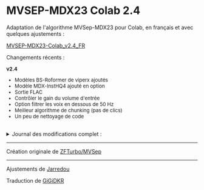 # MVSEP-MDX23 Colab 2.4
Adaptation de l'algorithme MVSep-MDX23 pour Colab, en français et avec quelques ajustements :

[MVSEP-MDX23-Colab_v2.4_FR](https://colab.research.google.com/github/GiGiDKR/MVSEP-MDX23-Colab_v2.4_FR/blob/v2.4/MVSep-MDX23-Colab.ipynb)

Changements récents :
<font size=2>

**v2.4**
* Modèles BS-Roformer de viperx ajoutés
* Modèle MDX-InstHQ4 ajouté en option
* Sortie FLAC
* Contrôler le gain du volume d'entrée
* Option filtrer les voix en dessous de 50 Hz
* Meilleur algorithme de chunking (pas de clics)
* Un peu de nettoyage de code



</font>
<br>

<details>
    <summary>Journal des modifications complet :</summary>

[**v2.3**](https://github.com/jarredou/MVSEP-MDX23-Colab_v2/tree/v2.3)
* Modèle HQ3-Instr remplacé par VitLarge23 (grâce à MVSep)
* Traitement MDXv2 amélioré (grâce à Anjok)
* Algo BigShifts amélioré (v2)
* Traitement BigShifts ajouté à MDXv3 et VitLarge
* Traitement par lots de dossiers plus rapide

<br>
<font size=2>
<br>

[**v2.2.2**](https://github.com/jarredou/MVSEP-MDX23-Colab_v2/tree/v2.2)
* Amélioration du code de segmentation MDXv3 (grâce à HymnStudio)
* Modèle de démonstration D1581 remplacé par le nouveau modèle InstVocHQ MDXv3.
<br>

**v2.2.1**
* Ajout d'une fonctionnalité de poids personnalisés
* Correction de quelques bugs
* Entrée fixe : vous pouvez désormais utiliser un fichier ou un dossier comme entrée
<br>

**v2.2**
* Ajout de la compatibilité MDXv3 
* Ajout du modèle de démonstration MDXv3 D1581 dans l'ensemble multibande de tige de chant.
* Ajout du SRS pleine bande VOC-FT au lieu de UVR-MDX-Instr-HQ3.
* Ajout de la fonctionnalité 2 pistes : sortie uniquement des voix / instruments (traitement plus rapide)
* Ajout d'une option de format de sortie 16 bits
* Ajout de "l'astuce BigShift" pour les modèles MDX
* Ajout de valeurs de chevauchement séparées pour MDX, MDXv3 et Demucs
* Réglage fin de la compensation de volume fixe pour MDX-VOC-FT
<br>

[**v2.1 (par deton24)**](https://github.com/deton24/MVSEP-MDX23-Colab_v2.1)
* Mis à jour avec MDX-VOC-FT au lieu de Kim Vocal 2
<br>

[**v2.0**](https://github.com/jarredou/MVSEP-MDX23-Colab_v2/tree/2.0)
* Mis à jour avec les nouveaux modèles Kim Vocal 2 et UVR-MDX-Instr-HQ3
* Traitement par lots de dossiers
* Correction du saignement des hautes fréquences dans le chant
* Compensation de volume fixe pour les modèles MDX
<br>
</font>
</details>

---

Création originale de [ZFTurbo/MVSep](https://github.com/ZFTurbo/MVSEP-MDX23-music-separation-model)

---

Ajustements de [Jarredou](https://github.com/jarredou/MVSEP-MDX23-Colab_v2)

Traduction de [GiGiDKR](https://github.com/GiGiDKR)
